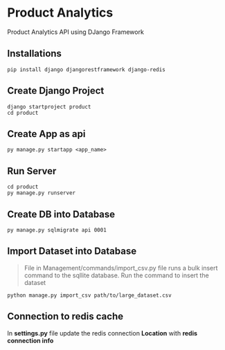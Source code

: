 # Product Analytics
Product Analytics API using DJango Framework


## Installations
```
pip install django djangorestframework django-redis
```

## Create Django Project
```
django startproject product
cd product
```

## Create App as api
```
py manage.py startapp <app_name>
```

## Run Server
```
cd product
py manage.py runserver
``` 

## Create DB into Database
```
py manage.py sqlmigrate api 0001
```

## Import Dataset into Database
> File in Management/commands/import_csv.py file runs a bulk insert command to the sqllite database.
> Run the command to insert the dataset
```
python manage.py import_csv path/to/large_dataset.csv
```

## Connection to redis cache
In **settings.py** file update the redis connection **Location** with **redis connection info**